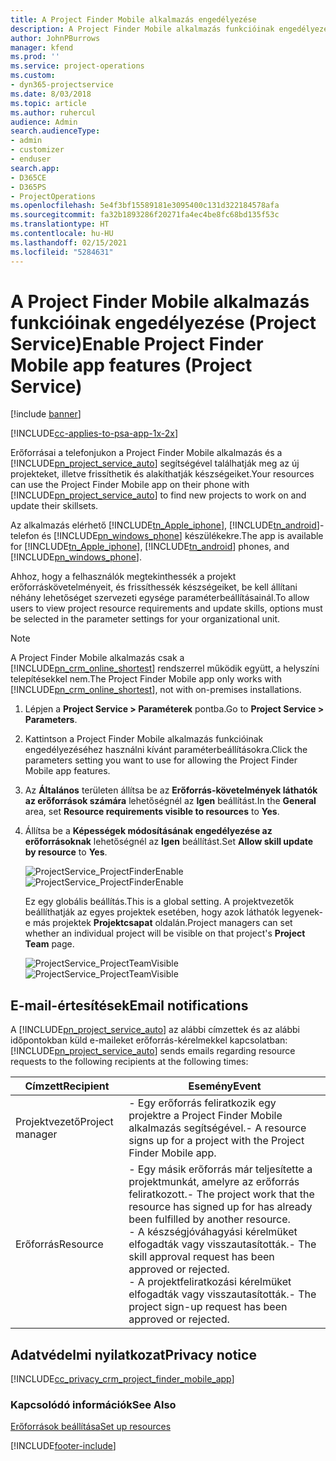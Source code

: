 ```yaml
---
title: A Project Finder Mobile alkalmazás engedélyezése
description: A Project Finder Mobile alkalmazás funkcióinak engedélyezése a Project Service szolgáltatásban
author: JohnPBurrows
manager: kfend
ms.prod: ''
ms.service: project-operations
ms.custom:
- dyn365-projectservice
ms.date: 8/03/2018
ms.topic: article
ms.author: ruhercul
audience: Admin
search.audienceType:
- admin
- customizer
- enduser
search.app:
- D365CE
- D365PS
- ProjectOperations
ms.openlocfilehash: 5e4f3bf15589181e3095400c131d322184578afa
ms.sourcegitcommit: fa32b1893286f20271fa4ec4be8fc68bd135f53c
ms.translationtype: HT
ms.contentlocale: hu-HU
ms.lasthandoff: 02/15/2021
ms.locfileid: "5284631"
---
```

# <a name="enable-project-finder-mobile-app-features-project-service"></a><span data-ttu-id="1ab76-103">A Project Finder Mobile alkalmazás funkcióinak engedélyezése (Project Service)</span><span class="sxs-lookup"><span data-stu-id="1ab76-103">Enable Project Finder Mobile app features (Project Service)</span></span>

[!include [banner](../includes/psa-now-project-operations.md)]

[!INCLUDE[cc-applies-to-psa-app-1x-2x](../includes/cc-applies-to-psa-app-1x-2x.md)]

<span data-ttu-id="1ab76-104">Erőforrásai a telefonjukon a Project Finder Mobile alkalmazás és a [!INCLUDE[pn_project_service_auto](../includes/pn-project-service-auto.md)] segítségével találhatják meg az új projekteket, illetve frissíthetik és alakíthatják készségeiket.</span><span class="sxs-lookup"><span data-stu-id="1ab76-104">Your resources can use the Project Finder Mobile app on their phone with [!INCLUDE[pn_project_service_auto](../includes/pn-project-service-auto.md)] to find new projects to work on and update their skillsets.</span></span>  
  
 <span data-ttu-id="1ab76-105">Az alkalmazás elérhető [!INCLUDE[tn_Apple_iphone](../includes/tn-apple-iphone.md)], [!INCLUDE[tn_android](../includes/tn-android.md)]-telefon és [!INCLUDE[pn_windows_phone](../includes/pn-windows-phone.md)] készülékekre.</span><span class="sxs-lookup"><span data-stu-id="1ab76-105">The app is available for [!INCLUDE[tn_Apple_iphone](../includes/tn-apple-iphone.md)], [!INCLUDE[tn_android](../includes/tn-android.md)] phones, and [!INCLUDE[pn_windows_phone](../includes/pn-windows-phone.md)].</span></span>  
    
 <span data-ttu-id="1ab76-106">Ahhoz, hogy a felhasználók megtekinthessék a projekt erőforráskövetelményeit, és frissíthessék készségeiket, be kell állítani néhány lehetőséget szervezeti egysége paraméterbeállításainál.</span><span class="sxs-lookup"><span data-stu-id="1ab76-106">To allow users to view project resource requirements and update skills, options must be selected in the parameter settings for your organizational unit.</span></span>
  
> [!NOTE]
>  <span data-ttu-id="1ab76-107">A Project Finder Mobile alkalmazás csak a [!INCLUDE[pn_crm_online_shortest](../includes/pn-crm-online-shortest.md)] rendszerrel működik együtt, a helyszíni telepítésekkel nem.</span><span class="sxs-lookup"><span data-stu-id="1ab76-107">The Project Finder Mobile app only works with [!INCLUDE[pn_crm_online_shortest](../includes/pn-crm-online-shortest.md)], not with on-premises installations.</span></span>  
  
1. <span data-ttu-id="1ab76-108">Lépjen a **Project Service > Paraméterek** pontba.</span><span class="sxs-lookup"><span data-stu-id="1ab76-108">Go to **Project Service > Parameters**.</span></span>  
  
2. <span data-ttu-id="1ab76-109">Kattintson a Project Finder Mobile alkalmazás funkcióinak engedélyezéséhez használni kívánt paraméterbeállításokra.</span><span class="sxs-lookup"><span data-stu-id="1ab76-109">Click the parameters setting you want to use for allowing the Project Finder Mobile app features.</span></span>  
  
3. <span data-ttu-id="1ab76-110">Az **Általános** területen állítsa be az **Erőforrás-követelmények láthatók az erőforrások számára** lehetőségnél az **Igen** beállítást.</span><span class="sxs-lookup"><span data-stu-id="1ab76-110">In the **General** area, set **Resource requirements visible to resources** to **Yes**.</span></span>  
  
4. <span data-ttu-id="1ab76-111">Állítsa be a **Képességek módosításának engedélyezése az erőforrásoknak** lehetőségnél az **Igen** beállítást.</span><span class="sxs-lookup"><span data-stu-id="1ab76-111">Set **Allow skill update by resource** to **Yes**.</span></span>  
  
   <span data-ttu-id="1ab76-112">![ProjectService_ProjectFinderEnable](../psa/media/project-service-project-finder-enable.png "ProjectService_ProjectFinderEnable")</span><span class="sxs-lookup"><span data-stu-id="1ab76-112">![ProjectService_ProjectFinderEnable](../psa/media/project-service-project-finder-enable.png "ProjectService_ProjectFinderEnable")</span></span>  
  
   <span data-ttu-id="1ab76-113">Ez egy globális beállítás.</span><span class="sxs-lookup"><span data-stu-id="1ab76-113">This is a global setting.</span></span> <span data-ttu-id="1ab76-114">A projektvezetők beállíthatják az egyes projektek esetében, hogy azok láthatók legyenek-e más projektek **Projektcsapat** oldalán.</span><span class="sxs-lookup"><span data-stu-id="1ab76-114">Project managers can set whether an individual project will be visible on that project's **Project Team** page.</span></span>  
  
   <span data-ttu-id="1ab76-115">![ProjectService_ProjectTeamVisible](../psa/media/project-service-project-team-visible.png "ProjectService_ProjectTeamVisible")</span><span class="sxs-lookup"><span data-stu-id="1ab76-115">![ProjectService_ProjectTeamVisible](../psa/media/project-service-project-team-visible.png "ProjectService_ProjectTeamVisible")</span></span>  
  
## <a name="email-notifications"></a><span data-ttu-id="1ab76-116">E-mail-értesítések</span><span class="sxs-lookup"><span data-stu-id="1ab76-116">Email notifications</span></span>  
 <span data-ttu-id="1ab76-117">A [!INCLUDE[pn_project_service_auto](../includes/pn-project-service-auto.md)] az alábbi címzettek és az alábbi időpontokban küld e-maileket erőforrás-kérelmekkel kapcsolatban:</span><span class="sxs-lookup"><span data-stu-id="1ab76-117">[!INCLUDE[pn_project_service_auto](../includes/pn-project-service-auto.md)] sends emails regarding resource requests to the following recipients at the following times:</span></span>  
  
|<span data-ttu-id="1ab76-118">Címzett</span><span class="sxs-lookup"><span data-stu-id="1ab76-118">Recipient</span></span>|<span data-ttu-id="1ab76-119">Esemény</span><span class="sxs-lookup"><span data-stu-id="1ab76-119">Event</span></span>|  
|---------------|-----------|  
|<span data-ttu-id="1ab76-120">Projektvezető</span><span class="sxs-lookup"><span data-stu-id="1ab76-120">Project manager</span></span>|<span data-ttu-id="1ab76-121">- Egy erőforrás feliratkozik egy projektre a Project Finder Mobile alkalmazás segítségével.</span><span class="sxs-lookup"><span data-stu-id="1ab76-121">- A resource signs up for a project with the Project Finder Mobile app.</span></span>|  
|<span data-ttu-id="1ab76-122">Erőforrás</span><span class="sxs-lookup"><span data-stu-id="1ab76-122">Resource</span></span>|<span data-ttu-id="1ab76-123">- Egy másik erőforrás már teljesítette a projektmunkát, amelyre az erőforrás feliratkozott.</span><span class="sxs-lookup"><span data-stu-id="1ab76-123">- The project work that the resource has signed up for has already been fulfilled by another resource.</span></span><br /><span data-ttu-id="1ab76-124">- A készségjóváhagyási kérelmüket elfogadták vagy visszautasították.</span><span class="sxs-lookup"><span data-stu-id="1ab76-124">- The skill approval request has been approved or rejected.</span></span><br /><span data-ttu-id="1ab76-125">- A projektfeliratkozási kérelmüket elfogadták vagy visszautasították.</span><span class="sxs-lookup"><span data-stu-id="1ab76-125">- The project sign-up request has been approved or rejected.</span></span>|  
  
## <a name="privacy-notice"></a><span data-ttu-id="1ab76-126">Adatvédelmi nyilatkozat</span><span class="sxs-lookup"><span data-stu-id="1ab76-126">Privacy notice</span></span>  
 [!INCLUDE[cc_privacy_crm_project_finder_mobile_app](../includes/cc-privacy-crm-project-finder-mobile-app.md)]  
  
### <a name="see-also"></a><span data-ttu-id="1ab76-127">Kapcsolódó információk</span><span class="sxs-lookup"><span data-stu-id="1ab76-127">See Also</span></span>  
 [<span data-ttu-id="1ab76-128">Erőforrások beállítása</span><span class="sxs-lookup"><span data-stu-id="1ab76-128">Set up resources</span></span>](../psa/set-up-resources.md)


[!INCLUDE[footer-include](../includes/footer-banner.md)]